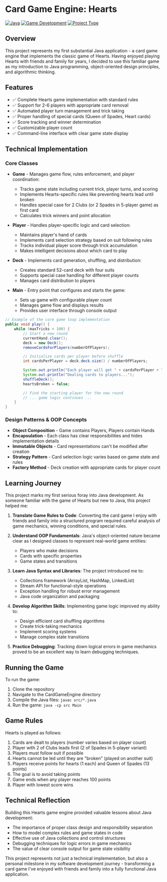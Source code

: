# Card Game Engine: Hearts

[![Java](https://img.shields.io/badge/Java-OOP-red.svg)](https://www.java.com/)
[![Game Development](https://img.shields.io/badge/Game-Development-purple.svg)](https://en.wikipedia.org/wiki/Game_development)
[![Project Type](https://img.shields.io/badge/Project-Learning-blue.svg)](https://github.com/christianhansonn/PortfolioProject)

## Overview

This project represents my first substantial Java application - a card game engine that implements the classic game of Hearts. Having enjoyed playing Hearts with friends and family for years, I decided to use this familiar game as my introduction to Java programming, object-oriented design principles, and algorithmic thinking.

## Features

- ✅ Complete Hearts game implementation with standard rules
- ✅ Support for 2-6 players with appropriate card removal
- ✅ Automated player turn management and trick taking
- ✅ Proper handling of special cards (Queen of Spades, Heart cards)
- ✅ Score tracking and winner determination
- ✅ Customizable player count
- ✅ Command-line interface with clear game state display

## Technical Implementation

### Core Classes

- **Game** - Manages game flow, rules enforcement, and player coordination:
  - Tracks game state including current trick, player turns, and scoring
  - Implements Hearts-specific rules like preventing hearts lead until broken
  - Handles special case for 2 Clubs (or 2 Spades in 5-player game) as first card
  - Calculates trick winners and point allocation
- **Player** - Handles player-specific logic and card selection:

  - Maintains player's hand of cards
  - Implements card selection strategy based on suit following rules
  - Tracks individual player score through trick accumulation
  - Makes intelligent decisions about which card to play

- **Deck** - Implements card generation, shuffling, and distribution:

  - Creates standard 52-card deck with four suits
  - Supports special case handling for different player counts
  - Manages card distribution to players

- **Main** - Entry point that configures and starts the game:
  - Sets up game with configurable player count
  - Manages game flow and displays results
  - Provides user interface through console output

```java
// Example of the core game loop implementation
public void play() {
    while (maxTricks < 100) {
        // Start a new round
        currentHand.clear();
        deck = new Deck();
        removeCardsForPlayers(numberOfPlayers);

        // Initialize cards per player before shuffle
        int cardsPerPlayer = deck.deck.size() / numberOfPlayers;

        System.out.println("Each player will get " + cardsPerPlayer + " cards.");
        System.out.println("Dealing cards to players...");
        shuffleDeck();
        heartsBroken = false;

        // Find the starting player for the new round
        // ... game logic continues ...
    }
}
```

### Design Patterns & OOP Concepts

- **Object Composition** - Game contains Players, Players contain Hands
- **Encapsulation** - Each class has clear responsibilities and hides implementation details
- **Immutable Objects** - Card representations can't be modified after creation
- **Strategy Pattern** - Card selection logic varies based on game state and rules
- **Factory Method** - Deck creation with appropriate cards for player count

## Learning Journey

This project marks my first serious foray into Java development. As someone familiar with the game of Hearts but new to Java, this project helped me:

1. **Translate Game Rules to Code**: Converting the card game I enjoy with friends and family into a structured program required careful analysis of game mechanics, winning conditions, and special rules.

2. **Understand OOP Fundamentals**: Java's object-oriented nature became clear as I designed classes to represent real-world game entities:

   - Players who make decisions
   - Cards with specific properties
   - Game states and transitions

3. **Learn Java Syntax and Libraries**: The project introduced me to:

   - Collections framework (ArrayList, HashMap, LinkedList)
   - Stream API for functional-style operations
   - Exception handling for robust error management
   - Java code organization and packaging

4. **Develop Algorithm Skills**: Implementing game logic improved my ability to:

   - Design efficient card shuffling algorithms
   - Create trick-taking mechanics
   - Implement scoring systems
   - Manage complex state transitions

5. **Practice Debugging**: Tracking down logical errors in game mechanics proved to be an excellent way to learn debugging techniques.

## Running the Game

To run the game:

1. Clone the repository
2. Navigate to the CardGameEngine directory
3. Compile the Java files: `javac src/*.java`
4. Run the game: `java -cp src Main`

## Game Rules

Hearts is played as follows:

1. Cards are dealt to players (number varies based on player count)
2. Player with 2 of Clubs leads first (2 of Spades in 5-player variant)
3. Players must follow suit if possible
4. Hearts cannot be led until they are "broken" (played on another suit)
5. Players receive points for hearts (1 each) and Queen of Spades (13 points)
6. The goal is to avoid taking points
7. Game ends when any player reaches 100 points
8. Player with lowest score wins

## Technical Reflection

Building this Hearts game engine provided valuable lessons about Java development:

- The importance of proper class design and responsibility separation
- How to model complex rules and game states in code
- Effective use of Java collections and control structures
- Debugging techniques for logic errors in game mechanics
- The value of clear console output for game state visibility

This project represents not just a technical implementation, but also a personal milestone in my software development journey - transforming a card game I've enjoyed with friends and family into a fully functional Java application.
